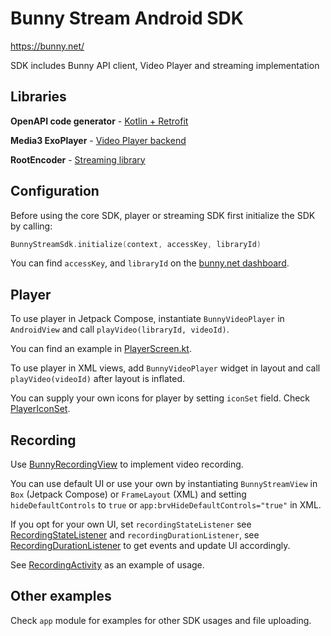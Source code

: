 # Bunny Stream Android SDK

https://bunny.net/

SDK includes Bunny API client, Video Player and streaming implementation

## Libraries

**OpenAPI code generator** - [Kotlin + Retrofit](https://openapi-generator.tech/docs/generators/kotlin/)

**Media3 ExoPlayer** - [Video Player backend](https://developer.android.com/guide/topics/media/exoplayer/)

**RootEncoder** - [Streaming library](https://github.com/pedroSG94/RootEncoder)

## Configuration

Before using the core SDK, player or streaming SDK first initialize the SDK by calling:

```kotlin
BunnyStreamSdk.initialize(context, accessKey, libraryId)
```
You can find `accessKey`, and `libraryId` on the [bunny.net dashboard](dash.bunny.net).

## Player

To use player in Jetpack Compose, instantiate `BunnyVideoPlayer` in `AndroidView` and call `playVideo(libraryId, videoId)`.

You can find an example in [PlayerScreen.kt](app/src/main/java/net/bunnystream/android/player/PlayerScreen.kt).

To use player in XML views, add `BunnyVideoPlayer` widget in layout and call `playVideo(videoId)` after layout is inflated.

You can supply your own icons for player by setting `iconSet` field. Check [PlayerIconSet](player/src/main/java/net/bunnystream/player/model/PlayerIconSet.kt).

## Recording

Use [BunnyRecordingView](recording/src/main/java/net/bunnystream/recording/BunnyRecordingView.kt) to implement video recording. 

You can use default UI or use your own by instantiating `BunnyStreamView` in `Box` (Jetpack Compose) or `FrameLayout` (XML) and setting `hideDefaultControls` to `true` or `app:brvHideDefaultControls="true"` in XML.

If you opt for your own UI, set `recordingStateListener` see [RecordingStateListener](recording/src/main/java/net/bunnystream/recording/RecordingStateListener.kt) and `recordingDurationListener`, see [RecordingDurationListener](recording/src/main/java/net/bunnystream/recording/RecordingDurationListener.kt) to get events and update UI accordingly.

See [RecordingActivity](app/src/main/java/net/bunnystream/android/ui/recording/RecordingActivity.kt) as an example of usage.

## Other examples

Check `app` module for examples for other SDK usages and file uploading.
 
